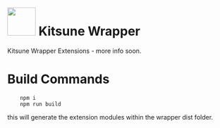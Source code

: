 <h1><img height="64px" src="../kitsune.ico" width="64px"/> Kitsune Wrapper</h1>
Kitsune Wrapper Extensions - more info soon.

# Build Commands
```
    npm i
    npm run build
```
this will generate the extension modules within the wrapper dist folder.
